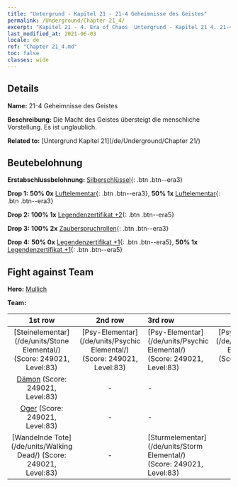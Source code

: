 ```yaml
---
title: "Untergrund - Kapitel 21 - 21-4 Geheimnisse des Geistes"
permalink: /Underground/Chapter 21_4/
excerpt: "Kapitel 21 - 4. Era of Chaos  Untergrund - Kapitel 21_4. 21-4 Geheimnisse des Geistes"
last_modified_at: 2021-06-03
locale: de
ref: "Chapter 21_4.md"
toc: false
classes: wide
---
```


## Details

 **Name:** 21-4 Geheimnisse des Geistes

 **Beschreibung:** Die Macht des Geistes übersteigt die menschliche Vorstellung. Es ist unglaublich.

 **Related to:** [Untergrund Kapitel 21](/de/Underground/Chapter 21/)

## Beutebelohnung

 **Erstabschlussbelohnung:** [Silberschlüssel](/ItemsDE/con_693/){: .btn .btn--era3}

 **Drop 1:** **50% 0x** [Luftelementar](/ItemsDE/her_448/){: .btn .btn--era3}, **50% 1x** [Luftelementar](/ItemsDE/her_448/){: .btn .btn--era3}

 **Drop 2:** **100% 1x** [Legendenzertifikat +2](/ItemsDE/mat_81/){: .btn .btn--era5}

 **Drop 3:** **100% 2x** [Zauberspruchrollen](/ItemsDE/con_694/){: .btn .btn--era3}

 **Drop 4:** **50% 0x** [Legendenzertifikat +1](/ItemsDE/mat_74/){: .btn .btn--era5}, **50% 1x** [Legendenzertifikat +1](/ItemsDE/mat_74/){: .btn .btn--era5}


## Fight against Team
 **Hero:** [Mullich](/de/heroes/Mullich/)

 **Team:**


  | 1st row | 2nd row | 3rd row | 4th row |
  |:----:|:----:|:----|:----:|
  | [Steinelementar](/de/units/Stone Elemental/) (Score: 249021, Level:83)  | [Psy-Elementar](/de/units/Psychic Elemental/) (Score: 249021, Level:83)  | [Psy-Elementar](/de/units/Psychic Elemental/) (Score: 249021, Level:83)  | [Psy-Elementar](/de/units/Psychic Elemental/) (Score: 249021, Level:83)  |
  | [Dämon](/de/units/Demon/) (Score: 249021, Level:83)  | - | - | - |
  | [Oger](/de/units/Ogre/) (Score: 249021, Level:83)  | - | - | - |
  | [Wandelnde Tote](/de/units/Walking Dead/) (Score: 249021, Level:83)  | - | [Sturmelementar](/de/units/Storm Elemental/) (Score: 249021, Level:83)  | - |


